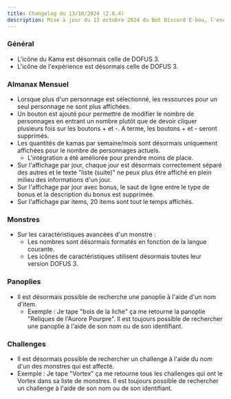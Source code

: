 ```yaml
---
title: Changelog du 13/10/2024 (2.6.4)
description: Mise à jour du 13 octobre 2024 du Bot Discord E-bou, l'encyclopédie DOFUS la plus complète sur Discord.
---
```


### Général
- L'icône du Kama est désormais celle de DOFUS 3.
- L'icône de l'expérience est désormais celle de DOFUS 3.
### Almanax Mensuel
- Lorsque plus d'un personnage est sélectionné, les ressources pour un seul personnage ne sont plus affichées.
- Un bouton est ajouté pour permettre de modifier le nombre de personnages en entrant un nombre plutôt que de devoir cliquer plusieurs fois sur les boutons + et -. A terme, les boutons + et - seront supprimés.
- Les quantités de kamas par semaine/mois sont désormais uniquement affichées pour le nombre de personnages actuels.
  - L'intégration a été améliorée pour prendre moins de place.
- Sur l'affichage par jour, chaque jour est désormais correctement séparé des autres et le texte "liste (suite)" ne peux plus être affiché en plein milieu des informations d'un jour.
- Sur l'affichage par jour avec bonus, le saut de ligne entre le type de bonus et la description du bonus est supprimée.
- Sur l'affichage par items, 20 items sont tout le temps affichés.
### Monstres
- Sur les caractéristiques avancées d'un monstre :
  - Les nombres sont désormais formatés en fonction de la langue courante.
  - Les icônes de caractéristiques utilisent désormais toutes leur version DOFUS 3.
### Panoplies
- Il est désormais possible de recherche une panoplie à l'aide d'un nom d'item. 
  - Exemple : Je tape "bois de la liche" ça me retourne la panoplie "Reliques de l'Aurore Pourpre". Il est toujours possible de rechercher une panoplie à l'aide de son nom ou de son identifiant.
### Challenges
- Il est désormais possible de rechercher un challenge à l'aide du nom d'un des monstres qui est affecté.
 - Exemple : Je tape "Vortex" ça me retourne tous les challenges qui ont le Vortex dans sa liste de monstres. Il est toujours possible de rechercher un challenge à l'aide de son nom ou de son identifiant.